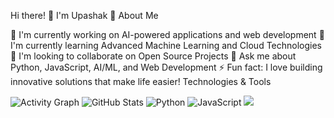 Hi there! 👋 I'm Upashak
🚀 About Me

🔭 I'm currently working on AI-powered applications and web development
🌱 I'm currently learning Advanced Machine Learning and Cloud Technologies
👯 I'm looking to collaborate on Open Source Projects
💬 Ask me about Python, JavaScript, AI/ML, and Web Development
⚡ Fun fact: I love building innovative solutions that make life easier!
 Technologies & Tools

![Activity Graph](https://github-readme-activity-graph.vercel.app/graph?username=Upashak653&theme=tokyo-night)
![GitHub Stats](https://github-readme-stats.vercel.app/api?username=Upashak653&show_icons=true&theme=tokyonight)
![Python](https://img.shields.io/badge/Python-3776AB?style=for-the-badge&logo=python&logoColor=white)
![JavaScript](https://img.shields.io/badge/JavaScript-F7DF1E?style=for-the-badge&logo=javascript&logoColor=black)
![](https://img.shields.io/badge/TypeScript-007ACC?style=for-the-badge&logo=typescript&logoColor=white)
